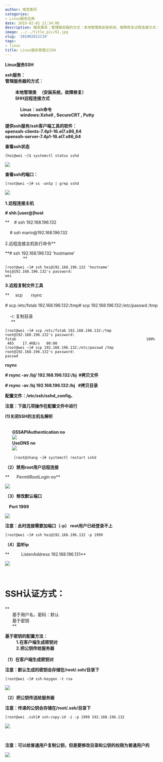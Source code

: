 ```yaml
---
author: 南宫乘风
categories:
- Linux服务应用
date: 2019-02-01 21:34:06
description: 服务服务：管理服务器的方式：本地管理类安装系统，故障修复远程连接方式：命令提供服务客户端工具的软件：查看状态查看的端口：远程连接主机远程连接主机执行命令远程复制文件工具复制目录拷贝文件拷贝目录配置文件。。。。。。。
image: ../../title_pic/61.jpg
slug: '201902012134'
tags:
- linux
title: Linux服务管理之SSH
---
```


<!--more-->

**Linux服务SSH**

**ssh服务：  
管理服务器的方式：  
            
          本地管理类   （安装系统，故障修复）  
          SHH远程连接方式  
                 
               Linux：ssh命令  
               windows:Xshell , SecureCRT , Putty  
                 
提供ssh服务/ssh客户端工具的软件：  
openssh-clients-7.4p1-16.el7.x86\_64  
openssh-server-7.4p1-16.el7.x86\_64**

**查看ssh状态**

```
[hei@wei ~]$ systemctl status sshd
```

**![](../../image/20190201185013920.png)**

**查看ssh的端口：**

```
[root@wei ~]# ss -antp | grep sshd
```

**![](../../image/20190201185103754.png)  
                 
1.远程连接主机**

**\# shh \[user\@\]host**

**    # ssh 192.168.196.132  
      
    # ssh marin\@192.168.196.132  
      
2.远程连接主机执行命令**

**\# ssh 192.168.196.132 ‘hostname’       
               **

```
[root@wei ~]# ssh hei@192.168.196.132 'hostname'
hei@192.168.196.132's password: 
wei
```

**3.远程复制文件工具**

**     scp       rsync  
       
\# scp /etc/fstab 192.168.196.132:/tmp# scp 192.168.196.132:/etc/passwd /tmp  
   
     \-r: 复制目录  
     **

```
[root@wei ~]# scp /etc/fstab 192.168.196.132:/tmp
root@192.168.196.132's password: 
fstab                                                            100%  465    17.4KB/s   00:00    
[root@wei ~]# scp 192.168.196.132:/etc/passwd /tmp
root@192.168.196.132's password: 
passwd 

```

  
**rsync**

**\# rsync \-av /bj/ 192.168.196.132:/bj  #拷贝文件**

**\# rsync \-av /bj 192.168.196.132:/bj   #拷贝目录**

**配置文件：/etc/ssh/sshd\_config、**

**注意：下面几项操作在配置文件中进行**

**\(1\)关闭SSH的主机名解析  
         
         
       GSSAPIAuthentication no  
       ![](../../image/20190201211704865.png)  
       UseDNS no  
       ![](../../image/20190201211635121.png)**

```
    [root@zhang ~]# systemctl restart sshd
```

  
**（2）禁用root用户远程连接**

**      PermitRootLogin no**

**![](../../image/20190201211849837.png)**

**（3）修改默认端口  
      
    Port 1999**

**![](../../image/20190201211914429.png)**

**注意：此时连接需要加端口（-p） root用户已经登录不上**

```
[root@wei ~]# ssh hei@192.168.196.132 -p 1999
```

**（4）监听ip**

**          ListenAddress 192.168.196.131**

**![](../../image/20190201211914529.png)**

 

# **SSH认证方式：**

###   
**        
      基于用户名，密码：默认  
      基于密钥  
      **

**基于密钥的配置方法：  
           1.在客户端生成密钥对  
           2.把公钥传给服务器  
             
（1）在客户端生成密钥对**

**注意：默认生成的密钥会存储在/root/.ssh/目录下**

```
[root@wei ~]# ssh-keygen -t rsa

```

![](../../image/20190201213031258.png)

  
**（2）把公钥传送给服务器**

**注意：传递的公钥会存储在/root/.ssh/目录下**

```
[root@wei .ssh]# ssh-copy-id -i -p 1999 192.168.196.132
```

![](../../image/20190201213339720.png)

 

  
**注意：可以给普通用户复制公钥，但是要修改目录和公钥的权限为普通用户的**

![](../../image/20190201212614669.png)